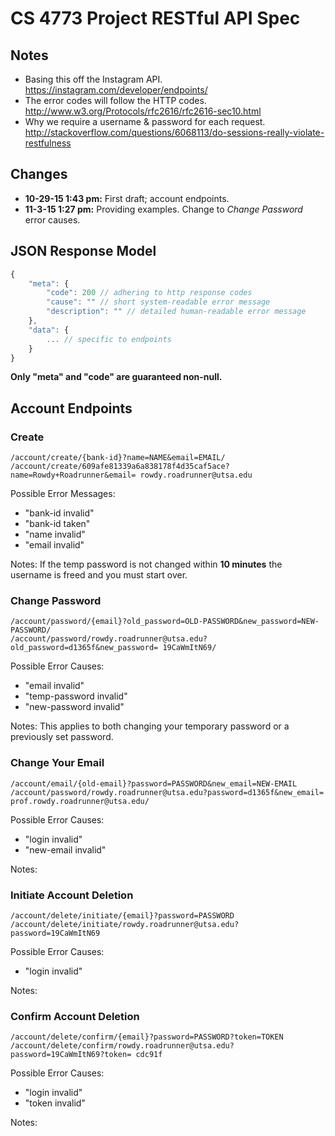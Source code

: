 # CS 4773 Project RESTful API Spec


## Notes
- Basing this off the Instagram API.  
https://instagram.com/developer/endpoints/
- The error codes will follow the HTTP codes.  
http://www.w3.org/Protocols/rfc2616/rfc2616-sec10.html
- Why we require a username & password for each request.  
http://stackoverflow.com/questions/6068113/do-sessions-really-violate-restfulness


## Changes
- **10-29-15 1:43 pm:** First draft; account endpoints.
- **11-3-15 1:27 pm:** Providing examples. Change to _Change Password_ error
causes.


## JSON Response Model
```js
{
    "meta": {
        "code": 200 // adhering to http response codes
        "cause": "" // short system-readable error message
        "description": "" // detailed human-readable error message
    },
    "data": {
        ... // specific to endpoints
    }
}
```

**Only "meta" and "code" are guaranteed non-null.**


## Account Endpoints
### Create
`/account/create/{bank-id}?name=NAME&email=EMAIL/`  
`/account/create/609afe81339a6a838178f4d35caf5ace?name=Rowdy+Roadrunner&email=
rowdy.roadrunner@utsa.edu`

Possible Error Messages:
- "bank-id invalid"
- "bank-id taken"
- "name invalid"
- "email invalid"

Notes:
If the temp password is not changed within **10 minutes** the username is freed
and you must start over.

### Change Password
`/account/password/{email}?old_password=OLD-PASSWORD&new_password=NEW-PASSWORD/`  
`/account/password/rowdy.roadrunner@utsa.edu?old_password=d1365f&new_password=
19CaWmItN69/`

Possible Error Causes:
- "email invalid"
- "temp-password invalid"
- "new-password invalid"

Notes:
This applies to both changing your temporary password or a previously set
password.

### Change Your Email
`/account/email/{old-email}?password=PASSWORD&new_email=NEW-EMAIL`
`/account/password/rowdy.roadrunner@utsa.edu?password=d1365f&new_email=
prof.rowdy.roadrunner@utsa.edu/`

Possible Error Causes:
- "login invalid"
- "new-email invalid"

Notes:

### Initiate Account Deletion
`/account/delete/initiate/{email}?password=PASSWORD`
`/account/delete/initiate/rowdy.roadrunner@utsa.edu?password=19CaWmItN69`

Possible Error Causes:
- "login invalid"

Notes:

### Confirm Account Deletion
`/account/delete/confirm/{email}?password=PASSWORD?token=TOKEN`
`/account/delete/confirm/rowdy.roadrunner@utsa.edu?password=19CaWmItN69?token=
cdc91f`

Possible Error Causes:
- "login invalid"
- "token invalid"

Notes:
